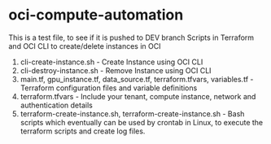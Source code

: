 # oci-compute-automation
This is a test file, to see if it is pushed to DEV branch
Scripts in Terraform and OCI CLI to create/delete instances in OCI
1. cli-create-instance.sh - Create Instance using OCI CLI
2. cli-destroy-instance.sh - Remove Instance using OCI CLI
3. main.tf, gpu_instance.tf, data_source.tf, terraform.tfvars, variables.tf - Terraform configuration files and variable definitions
4. terraform.tfvars - Include your tenant, compute instance, network and authentication details
5. terraform-create-instance.sh, terraform-create-instance.sh - Bash scripts which eventually can be used by crontab in Linux, to execute the terraform scripts and create log files.
